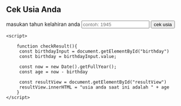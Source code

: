 <!DOCTYPE html>
<html lang="en">
<head>
    <meta charset="UTF-8">
    <meta name="viewport" content="width=device-width, initial-scale=1.0">
    <title>Web cek usia</title>
    <link rel="stylesheet" href="style.css"
</head>
<body>
    <div class="contener">
        <h2>Cek Usia Anda</h1>
        <label>masukan tahun kelahiran anda</label>
        <input type="number" placeholder="contoh: 1945" id="birthday"/>
        <button id="check-button" onclick="checkResult()">cek usia</button>
        <p class="result" id="resultView"></p>
    </div> 

    <script>

        function checkResult(){
         const birthdayInput = document.getElementById("birthday")
         const birthday = birthdayInput.value;   
       
         const now = new Date().getFullYear(); 
         const age = now - birthday
        
         const resultView = document.getElementById("resultView")
         resultView.innerHTML = "usia anda saat ini adalah " + age
        }
    </script>       
</body>
</html>

